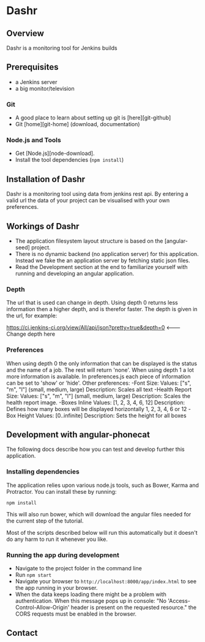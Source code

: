 # Dashr

## Overview

Dashr is a monitoring tool for Jenkins builds

## Prerequisites

- a Jenkins server
- a big monitor/television


### Git

- A good place to learn about setting up git is [here][git-github]
- Git [home][git-home] (download, documentation)

### Node.js and Tools

- Get [Node.js][node-download].
- Install the tool dependencies (`npm install`)

## Installation of Dashr
Dashr is a monitoring tool using data from jenkins rest api. By entering a valid url 
the data of your project can be visualised with your own preferences.


## Workings of Dashr

- The application filesystem layout structure is based on the [angular-seed] project.
- There is no dynamic backend (no application server) for this application. Instead we fake the
  an application server by fetching static json files.
- Read the Development section at the end to familiarize yourself with running and developing
  an angular application.
  
### Depth
  The url that is used can change in depth. Using depth 0 returns less information then a
  higher depth, and is therefor faster. The depth is given in the url, for example: 
  
  https://ci.jenkins-ci.org/view/All/api/json?pretty=true&depth=0      <---Change depth here
  
### Preferences
  When using depth 0 the only information that can be displayed is the status and the name of a job. The rest will return 'none'.
  When using depth 1 a lot more information is available. In preferences.js each piece of information
  can be set to 'show' or 'hide'.
  Other preferences:
  -Font Size:
  	Values: 			["s", "m", "l"] (small, medium, large)
  	Description: 		Scales all text
  -Health Report Size:
  	Values: 			["s", "m", "l"] (small, medium, large)
  	Description: 		Scales the health report image.
  -Boxes Inline
  	Values:				[1, 2, 3, 4, 6, 12]
  	Description:		Defines how many boxes will be displayed horizontally 1, 2, 3, 4, 6 or 12
  -Box Height
  	Values: 			[0..infinite]
  	Description:		Sets the height for all boxes


## Development with angular-phonecat

The following docs describe how you can test and develop further this application.


### Installing dependencies

The application relies upon various node.js tools, such as Bower, Karma and Protractor.  You can
install these by running:

```
npm install
```

This will also run bower, which will download the angular files needed for the current step of the
tutorial.

Most of the scripts described below will run this automatically but it doesn't do any harm to run
it whenever you like.

### Running the app during development

- Navigate to the project folder in the command line
- Run `npm start`
- Navigate your browser to `http://localhost:8000/app/index.html` to see the app running in your browser.
- When the data keeps loading there might be a problem with authentication. When this message pops up in console: 
  "No 'Access-Control-Allow-Origin' header is present on the requested resource." the CORS requests must be enabled in the browser.

## Contact